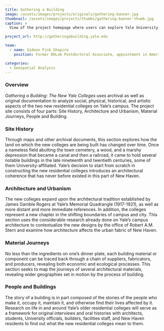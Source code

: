 ```yaml
---
title: Gathering a Building
image: /assets/images/projects/originals/gathering-banner.jpg
thumbnail: /assets/images/projects/thumbs/gathering-banner-thumb.jpg
caption: >
  View of the project homepage where users can explore Yale University's campus expansion.

project_url: http://gatheringabuilding.yale.edu

team:
  - name: Gideon Fink Shapiro
    position: Former DHLab Postdoctoral Associate, appointment in American Studies

categories:
  - Geospatial Analysis
---
```


### Overview

<em>Gathering a Building: The New Yale Colleges</em> uses archival as well as original documentation to analyze social, physical, historical, and artistic aspects of the two new residential colleges on Yale’s campus. The project site consists of four parts: Site History, Architecture and Urbanism, Material Journeys, People and Building.

### Site History

Through maps and other archival documents, this section explores how the land on which the new colleges are being built has changed over time. Once a nameless field abutting the town cemetery, a wood, and a marshy depression that became a canal and then a railroad, it came to hold several notable buildings in the late nineteenth and twentieth centuries, some of them University-affiliated. Yale’s decision to start from scratch in constructing the new residential colleges introduces an architectural coherence that has never before existed in this part of New Haven.

### Architecture and Urbanism

The new colleges expand upon the architectural tradition established by James Gamble Rogers at Yale’s Memorial Quadrangle (1917-1921), as well as more distant and more immediate references. In addition, the colleges represent a new chapter in the shifting boundaries of campus and city. This section uses the considerable research already done on Yale’s campus architecture to contextualize the new designs by the office of Robert A.M. Stern and examine how architecture affects the urban fabric of New Haven.

### Material Journeys

No less than the ingredients on one’s dinner plate, each building material or component can be traced back through a chain of suppliers, fabricators, and producers, revealing both economic and ecological processes. This section seeks to map the journeys of several architectural materials, revealing wider geographies set in motion by the process of building.

### People and Buildings

The story of a building is in part composed of the stories of the people who make it, occupy it, maintain it, and otherwise find their lives affected by it. Research on life in and around Yale’s older residential colleges will serve as a framework for original interviews and oral histories with architects, students, University officials, builders, facilities staff, and New Haven residents to find out what the new residential colleges mean to them.